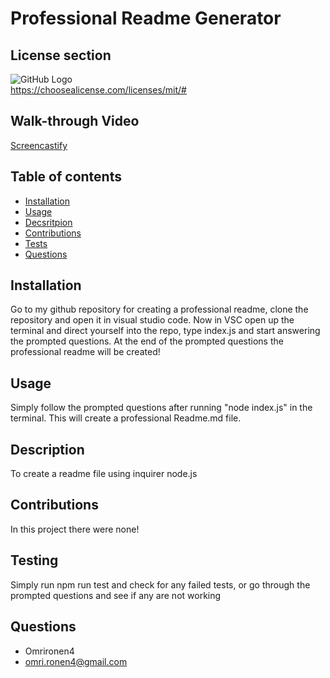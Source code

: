 
# Professional Readme Generator 

## License section
![GitHub Logo](https://img.shields.io/badge/license-MIT-brightgreen)  
https://choosealicense.com/licenses/mit/#

## Walk-through Video 
[Screencastify](https://drive.google.com/file/d/1HDfRueEOTdsaocSlia7IzKquC_BmP2jG/view)

  ## Table of contents 
  * [ Installation ](#Installation)
  * [ Usage ](#Usage)
  * [ Decsritpion ](#description)
  * [ Contributions ](#Contributions)
  * [ Tests ](#Testing)
  * [ Questions ](#Questions)

## Installation 
Go to my github repository for creating a professional readme, clone the repository and open it in visual studio code. Now in VSC open up the terminal and direct yourself into the repo, type index.js and start answering the prompted questions. At the end of the prompted questions the professional readme will be created!

## Usage 
Simply follow the prompted questions after running "node index.js" in the terminal. This will create a professional Readme.md file.

## Description 
To create a readme file using inquirer node.js

## Contributions
In this project there were none!

## Testing 
Simply run npm run test and check for any failed tests, or go through the prompted questions and see if any are not working

## Questions 
* Omrironen4
*  omri.ronen4@gmail.com

